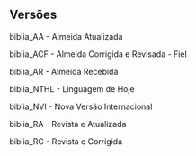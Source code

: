 ## Versões
biblia_AA - Almeida Atualizada

biblia_ACF - Almeida Corrigida e Revisada - Fiel

biblia_AR - Almeida Recebida

biblia_NTHL - Linguagem de Hoje

biblia_NVI - Nova Versão Internacional

biblia_RA - Revista e Atualizada

biblia_RC - Revista e Corrigida
